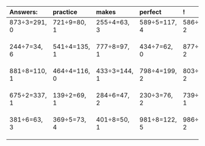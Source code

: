 | Answers: | practice | makes | perfect | ! |
| :--- | :--- | :--- | :--- | :--- |
| 873÷3=291, 0 | 721÷9=80, 1 | 255÷4=63, 3 | 589÷5=117, 4 | 586÷8=73, 2 | 
|   |   |   |   |   | 
|   |   |   |   |   | 
|   |   |   |   |   | 
| 244÷7=34, 6 | 541÷4=135, 1 | 777÷8=97, 1 | 434÷7=62, 0 | 877÷7=125, 2 | 
|   |   |   |   |   | 
|   |   |   |   |   | 
|   |   |   |   |   | 
| 881÷8=110, 1 | 464÷4=116, 0 | 433÷3=144, 1 | 798÷4=199, 2 | 803÷3=267, 2 | 
|   |   |   |   |   | 
|   |   |   |   |   | 
|   |   |   |   |   | 
| 675÷2=337, 1 | 139÷2=69, 1 | 284÷6=47, 2 | 230÷3=76, 2 | 739÷9=82, 1 | 
|   |   |   |   |   | 
|   |   |   |   |   | 
|   |   |   |   |   | 
| 381÷6=63, 3 | 369÷5=73, 4 | 401÷8=50, 1 | 981÷8=122, 5 | 986÷3=328, 2 | 
|   |   |   |   |   | 
|   |   |   |   |   | 
|   |   |   |   |   | 

